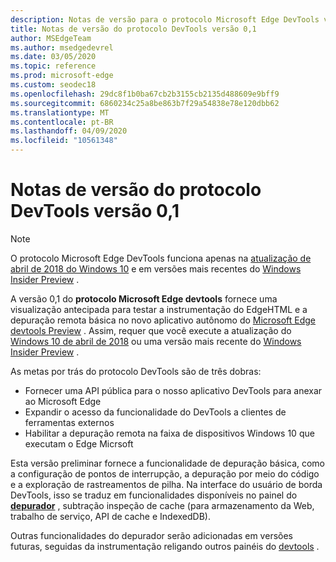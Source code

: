 ```yaml
---
description: Notas de versão para o protocolo Microsoft Edge DevTools versão 0,1
title: Notas de versão do protocolo DevTools versão 0,1
author: MSEdgeTeam
ms.author: msedgedevrel
ms.date: 03/05/2020
ms.topic: reference
ms.prod: microsoft-edge
ms.custom: seodec18
ms.openlocfilehash: 29dc8f1b0ba67cb2b3155cb2135d488609e9bff9
ms.sourcegitcommit: 6860234c25a8be863b7f29a54838e78e120dbb62
ms.translationtype: MT
ms.contentlocale: pt-BR
ms.lasthandoff: 04/09/2020
ms.locfileid: "10561348"
---
```

# Notas de versão do protocolo DevTools versão 0,1

> [!NOTE]
> O protocolo Microsoft Edge DevTools funciona apenas na [atualização de abril de 2018 do Windows 10](https://blogs.windows.com/windowsexperience/2018/04/30/how-to-get-the-windows-10-april-2018-update/#5VXkQMU41CJzZPER.97) e em versões mais recentes do [Windows Insider Preview](https://insider.windows.com/en-us/getting-started/) .

A versão 0,1 do **protocolo Microsoft Edge devtools** fornece uma visualização antecipada para testar a instrumentação do EdgeHTML e a depuração remota básica no novo aplicativo autônomo do [Microsoft Edge devtools Preview](https://www.microsoft.com/store/p/microsoft-edge-devtools-preview/9mzbfrmz0mnj?activetab=pivot%3aoverviewtab) . Assim, requer que você execute a atualização do [Windows 10 de abril de 2018](https://blogs.windows.com/windowsexperience/2018/04/30/how-to-get-the-windows-10-april-2018-update/#5VXkQMU41CJzZPER.97) ou uma versão mais recente do [Windows Insider Preview](https://insider.windows.com/en-us/getting-started/) .

As metas por trás do protocolo DevTools são de três dobras:

 - Fornecer uma API pública para o nosso aplicativo DevTools para anexar ao Microsoft Edge
 - Expandir o acesso da funcionalidade do DevTools a clientes de ferramentas externos
 - Habilitar a depuração remota na faixa de dispositivos Windows 10 que executam o Edge Micrsoft 

Esta versão preliminar fornece a funcionalidade de depuração básica, como a configuração de pontos de interrupção, a depuração por meio do código e a exploração de rastreamentos de pilha. Na interface do usuário de borda DevTools, isso se traduz em funcionalidades disponíveis no painel do [**depurador**](../../devtools-guide/debugger.md) , subtração inspeção de cache (para armazenamento da Web, trabalho de serviço, API de cache e IndexedDB). 

Outras funcionalidades do depurador serão adicionadas em versões futuras, seguidas da instrumentação religando outros painéis do [devtools](../../devtools-guide.md) .
